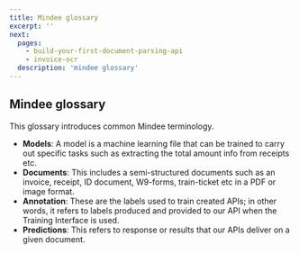 ```yaml
---
title: Mindee glossary
excerpt: ''
next:
  pages:
    - build-your-first-document-parsing-api
    - invoice-ocr
  description: 'mindee glossary'
---
```

## Mindee glossary
This glossary introduces common Mindee terminology.

- **Models**: A model is a machine learning file that can be trained to carry out specific tasks such as extracting the total amount info from receipts etc.
- **Documents**: This includes a semi-structured documents such as an invoice, receipt, ID document, W9-forms, train-ticket etc in a PDF or image format.
- **Annotation**: These are the labels used to train created APIs; in other words, it refers to labels produced and provided to our API when the Training Interface is used.
- **Predictions**: This refers to response or results that our APIs deliver on a given document.
